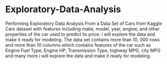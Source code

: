 # Exploratory-Data-Analysis
Performing Exploratory Data Analysis From a Data Set of Cars from Kaggle 
Cars dataset with features including make, model, year, engine, and other properties of the car used to predict its price.
i will explore the data and make it ready for modeling.
The data set contains more than 10, 000 rows and more than 10 columns which contains features of the car such as Engine Fuel Type, Engine HP, Transmission Type, highway MPG, city MPG and many more.i will explore the data and make it ready for modeling.

